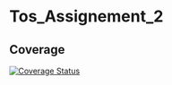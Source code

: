# Tos_Assignement_2
## Coverage
[![Coverage Status](https://coveralls.io/repos/github/AndreaBreggion/Tos_Assignement_2/badge.svg?branch=develop)](https://coveralls.io/github/AndreaBreggion/Tos_Assignement_2?branch=develop)

